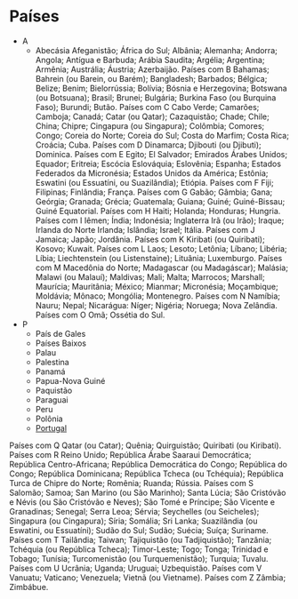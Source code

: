 # Países

* A
  * Abecásia
Afeganistão;
África do Sul;
Albânia;
Alemanha;
Andorra;
Angola;
Antígua e Barbuda;
Arábia Saudita;
Argélia;
Argentina;
Armênia;
Austrália;
Áustria;
Azerbaijão.
Países com B
Bahamas;
Bahrein (ou Barein, ou Barém);
Bangladesh;
Barbados;
Bélgica;
Belize;
Benim;
Bielorrússia;
Bolívia;
Bósnia e Herzegovina;
Botswana (ou Botsuana);
Brasil;
Brunei;
Bulgária;
Burkina Faso (ou Burquina Faso);
Burundi;
Butão.
Países com C
Cabo Verde;
Camarões;
Camboja;
Canadá;
Catar (ou Qatar);
Cazaquistão;
Chade;
Chile;
China;
Chipre;
Cingapura (ou Singapura);
Colômbia;
Comores;
Congo;
Coreia do Norte;
Coreia do Sul;
Costa do Marfim;
Costa Rica;
Croácia;
Cuba.
Países com D
Dinamarca;
Djibouti (ou Djibuti);
Dominica.
Países com E
Egito;
El Salvador;
Emirados Árabes Unidos;
Equador;
Eritreia;
Escócia
Eslováquia;
Eslovênia;
Espanha;
Estados Federados da Micronésia;
Estados Unidos da América;
Estônia;
Eswatini (ou Essuatíni, ou Suazilândia);
Etiópia.
Países com F
Fiji;
Filipinas;
Finlândia;
França.
Países com G
Gabão;
Gâmbia;
Gana;
Geórgia;
Granada;
Grécia;
Guatemala;
Guiana;
Guiné;
Guiné-Bissau;
Guiné Equatorial.
Países com H
Haiti;
Holanda;
Honduras;
Hungria.
Países com I
Iêmen;
Índia;
Indonésia;
Inglaterra
Irã (ou Irão);
Iraque;
Irlanda do Norte
Irlanda;
Islândia;
Israel;
Itália.
Países com J
Jamaica;
Japão;
Jordânia.
Países com K
Kiribati (ou Quiribati);
Kosovo;
Kuwait.
Países com L
Laos;
Lesoto;
Letônia;
Líbano;
Libéria;
Líbia;
Liechtenstein (ou Listenstaine);
Lituânia;
Luxemburgo.
Países com M
Macedônia do Norte;
Madagascar (ou Madagáscar);
Malásia;
Malawi (ou Malauí);
Maldivas;
Mali;
Malta;
Marrocos;
Marshall;
Maurícia;
Mauritânia;
México;
Mianmar;
Micronésia;
Moçambique;
Moldávia;
Mônaco;
Mongólia;
Montenegro.
Países com N
Namíbia;
Nauru;
Nepal;
Nicarágua:
Níger;
Nigéria;
Noruega;
Nova Zelândia.
Países com O
Omã;
Ossétia do Sul.
* P
    * País de Gales
    * Países Baixos
    * Palau
    * Palestina
    * Panamá
    * Papua-Nova Guiné
    * Paquistão
    * Paraguai
    * Peru
    * Polônia
    * [Portugal](portugal.md)
  
Países com Q
Qatar (ou Catar);
Quênia;
Quirguistão;
Quiribati (ou Kiribati).
Países com R
Reino Unido;
República Árabe Saaraui Democrática;
República Centro-Africana;
República Democrática do Congo;
República do Congo;
República Dominicana;
República Tcheca (ou Tchéquia);
República Turca de Chipre do Norte;
Romênia;
Ruanda;
Rússia.
Países com S
Salomão;
Samoa;
San Marino (ou São Marinho);
Santa Lúcia;
São Cristóvão e Névis (ou São Cristóvão e Neves);
São Tomé e Príncipe;
São Vicente e Granadinas;
Senegal;
Serra Leoa;
Sérvia;
Seychelles (ou Seicheles);
Singapura (ou Cingapura);
Síria;
Somália;
Sri Lanka;
Suazilândia (ou Eswatini, ou Essuatíni);
Sudão do Sul;
Sudão;
Suécia;
Suíça;
Suriname.
Países com T
Tailândia;
Taiwan;
Tajiquistão (ou Tadjiquistão);
Tanzânia;
Tchéquia (ou República Tcheca);
Timor-Leste;
Togo;
Tonga;
Trinidad e Tobago;
Tunísia;
Turcomenistão (ou Turquemenistão);
Turquia;
Tuvalu.
Países com U
Ucrânia;
Uganda;
Uruguai;
Uzbequistão.
Países com V
Vanuatu;
Vaticano;
Venezuela;
Vietnã (ou Vietname).
Países com Z
Zâmbia;
Zimbábue.